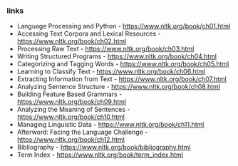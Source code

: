 ### links

- Language Processing and Python - https://www.nltk.org/book/ch01.html
- Accessing Text Corpora and Lexical Resources - https://www.nltk.org/book/ch02.html
- Processing Raw Text - https://www.nltk.org/book/ch03.html
- Writing Structured Programs - https://www.nltk.org/book/ch04.html
- Categorizing and Tagging Words - https://www.nltk.org/book/ch05.html
- Learning to Classify Text - https://www.nltk.org/book/ch06.html
- Extracting Information from Text - https://www.nltk.org/book/ch07.html
- Analyzing Sentence Structure - https://www.nltk.org/book/ch08.html
- Building Feature Based Grammars - https://www.nltk.org/book/ch09.html
- Analyzing the Meaning of Sentences - https://www.nltk.org/book/ch10.html
- Managing Linguistic Data - https://www.nltk.org/book/ch11.html
- Afterword: Facing the Language Challenge - https://www.nltk.org/book/ch12.html
- Bibliography - https://www.nltk.org/book/bibliography.html
- Term Index - https://www.nltk.org/book/term_index.html
